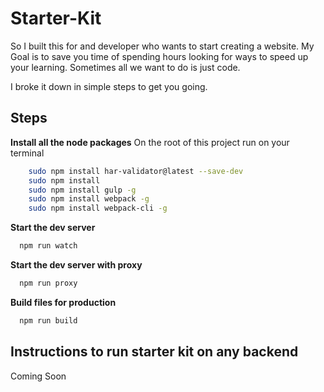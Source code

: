 # Starter-Kit

So I built this for and developer who wants to start creating a website. My Goal is to save you time of spending hours looking for ways to speed up your learning. Sometimes all we want to do is just code.

I broke it down in simple steps to get you going.

## Steps


 **Install all the node packages** 
On the root of this project run on your terminal
```bash
    sudo npm install har-validator@latest --save-dev
    sudo npm install
    sudo npm install gulp -g 
    sudo npm install webpack -g
    sudo npm install webpack-cli -g
```

**Start the dev server**
```bash
  npm run watch
```

**Start the dev server with proxy**
```bash
  npm run proxy
```

**Build files for production**
```bash
  npm run build
```

## Instructions to run starter kit on any backend
Coming Soon


